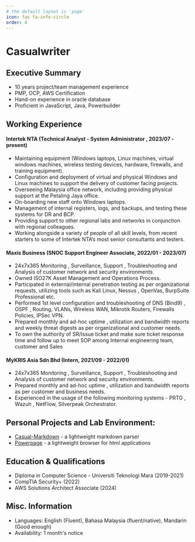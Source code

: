 ```yaml
---
# the default layout is 'page'
icon: fas fa-info-circle
order: 4
---
```


# Casualwriter  

## Executive Summary

* 10 years project/team management experience
* PMP, OCP, AWS Certification
* Hand-on experience in oracle database
* Proficient in JavaScript, Java, Powerbuilder

## Working Experience

#### Intertek NTA (Technical Analyst - System Administrator , 2023/07 - present) 

* Maintaining equipment (Windows laptops, Linux machines, virtual windows machines, wireless testing devices, hardware, firewalls, and training equipment).
* Configuration and deployment of virtual and physical Windows and Linux machines to support the delivery of customer facing projects.
* Overseeing Malaysia office network, including providing physical support at the Petaling Jaya office.
* On-boarding new staff onto Windows laptops.
* Management of internal registers, logs, and backups, and testing these systems for DR and BCP.
* Providing support to other regional labs and networks in conjunction with regional colleagues.
* Working alongside a variety of people of all skill levels, from recent starters to some of Intertek NTA’s most senior consultants and testers.


#### Maxis Business (SNOC Support Engineer Associate, 2022/01 - 2023/07) 

* 24x7x365 Monitoring , Surveillance, Support , Troubleshooting and Analysis of customer network and security environments.
* Owned ISO27K Asset Management and Operations Process.
* Participated in external/internal penetration testing as per organizational requests, utilizing tools such as Kali Linux, Nessus , OpenVas, BurpSuite Professional etc.
* Performed 1st level configuration and troubleshooting of DNS (Bind9) , OSPF , Routing, VLANs, Wireless WAN, Mikrotik Routers, Firewalls Policies, IPSec VPN. 
* Prepared monthly and ad-hoc uptime , utilization and bandwidth reports and weekly threat digests as per organizational and customer needs.
* To own the authority of SR/Issue ticket and make sure ticket response time and follow up to meet SOP among Internal engineering team, customer and Sales


#### MyKRIS Asia Sdn Bhd (Intern, 2021/09 - 2022/01)

* 24x7x365 Monitoring , Surveillance, Support , Troubleshooting and Analysis of customer network and security environments.
* Prepared monthly and ad-hoc uptime , utilization and bandwidth reports as per customer and business needs.
* Experienced in the usage of the following monitoring systems - PRTG , Wazuh , NetFlow, Silverpeak Orchestrator.


## Personal Projects and Lab Environment: 

* [Casual-Markdown](https://github.com/casualwriter/powerpage) - a lightweight markdown parser
* [Powerpage](https://github.com/casualwriter/powerpage) - a lightweight browser for html applications

## Education & Qualifications

* Diploma in Computer Science - Universiti Teknologi Mara (2019-2021)
* CompTIA Security+ (2022)
* AWS Solutions Architect Associate (2024)

## Misc. Information

* Languages: English (Fluent), Bahasa Malaysia (fluent/native), Mandarin (Good enough)
* Availability: 1 month's notice